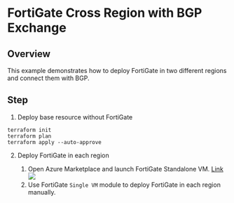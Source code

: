 # FortiGate Cross Region with BGP Exchange

## Overview

This example demonstrates how to deploy FortiGate in two different regions and connect them with BGP.

## Step

1. Deploy base resource without FortiGate
```
terraform init
terraform plan
terraform apply --auto-approve
```

2. Deploy FortiGate in each region

    1. Open Azure Marketplace and launch FortiGate Standalone VM. [Link][1]
    ![](./images/7-azuremarketplace-fortigate-standalone-vm.png)
    2. Use FortiGate `Single VM` module to deploy FortiGate in each region manually.




[1]: https://azuremarketplace.microsoft.com/en-us/marketplace/apps/fortinet.fortinet-fortigate?tab=overview
